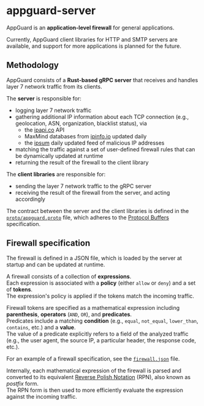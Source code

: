 # appguard-server

AppGuard is an **application-level firewall** for general applications.

Currently, AppGuard client libraries for HTTP and SMTP servers are available,
and support for more applications is planned for the future.

## Methodology

AppGuard consists of a **Rust-based gRPC server**
that receives and handles layer 7 network traffic from its clients.

The **server** is responsible for:
- logging layer 7 network traffic
- gathering additional IP information about each TCP connection (e.g., geolocation, ASN, organization, blacklist status), via
  - the [ipapi.co](https://ipapi.co) API
  - MaxMind databases from [ipinfo.io](https://ipinfo.io) updated daily
  - the [ipsum](https://github.com/stamparm/ipsum) daily updated feed of malicious IP addresses
- matching the traffic against a set of user-defined firewall rules that can be dynamically updated at runtime
- returning the result of the firewall to the client library

The **client libraries** are responsible for:
- sending the layer 7 network traffic to the gRPC server
- receiving the result of the firewall from the server, and acting accordingly

The contract between the server and the client libraries is defined in the [`proto/appguard.proto`](./proto/appguard.proto) file,
which adheres to the [Protocol Buffers](https://protobuf.dev/overview/) specification.

## Firewall specification

The firewall is defined in a JSON file, which is loaded by the server at startup and can be updated at runtime.

A firewall consists of a collection of **expressions**.<br>
Each expression is associated with a **policy** (either `allow` or `deny`) and a set of **tokens**.<br>
The expression's policy is applied if the tokens match the incoming traffic.

Firewall tokens are specified as a mathematical expression including **parenthesis**, **operators** (`AND`, `OR`), and **predicates**.<br>
Predicates include a matching **condition** (e.g., `equal`, `not_equal`, `lower_than`, `contains`, etc.) and a **value**.<br>
The value of a predicate explicitly refers to a field of the analyzed traffic
(e.g., the user agent, the source IP, a particular header, the response code, etc.).

For an example of a firewall specification, see the [`firewall.json`](./firewall.json) file.

Internally, each mathematical expression of the firewall is parsed
and converted to its equivalent [Reverse Polish Notation](https://en.m.wikipedia.org/wiki/Reverse_Polish_notation) (RPN),
also known as *postfix* form.<br>
The RPN form is then used to more efficiently evaluate the expression against the incoming traffic.
